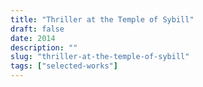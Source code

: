 ```yaml
---
title: "Thriller at the Temple of Sybill"
draft: false
date: 2014
description: ""
slug: "thriller-at-the-temple-of-sybill"
tags: ["selected-works"]
---
```

